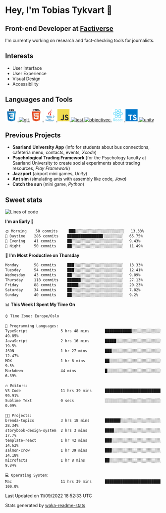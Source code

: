# Hey, I'm Tobias Tykvart 🦉
## Front-end Developer at [Factiverse](https://www.factiverse.no/)

I'm currently working on research and fact-checking tools for journalists.

## Interests

- User Interface
- User Experience
- Visual Design
- Accessibility

## Languages and Tools
<p align="left"> <a href="https://www.w3schools.com/css/" target="_blank" rel="noreferrer"> <img src="https://raw.githubusercontent.com/devicons/devicon/master/icons/css3/css3-original-wordmark.svg" alt="css3" width="40" height="40"/> </a> <a href="https://git-scm.com/" target="_blank" rel="noreferrer"> <img src="https://www.vectorlogo.zone/logos/git-scm/git-scm-icon.svg" alt="git" width="40" height="40"/> </a> <a href="https://www.w3.org/html/" target="_blank" rel="noreferrer"> <img src="https://raw.githubusercontent.com/devicons/devicon/master/icons/html5/html5-original-wordmark.svg" alt="html5" width="40" height="40"/> </a> <a href="https://www.java.com" target="_blank" rel="noreferrer"> <img src="https://raw.githubusercontent.com/devicons/devicon/master/icons/java/java-original.svg" alt="java" width="40" height="40"/> </a> <a href="https://developer.mozilla.org/en-US/docs/Web/JavaScript" target="_blank" rel="noreferrer"> <img src="https://raw.githubusercontent.com/devicons/devicon/master/icons/javascript/javascript-original.svg" alt="javascript" width="40" height="40"/> </a> <a href="https://jestjs.io" target="_blank" rel="noreferrer"> <img src="https://www.vectorlogo.zone/logos/jestjsio/jestjsio-icon.svg" alt="jest" width="40" height="40"/> </a> <a href="https://developer.apple.com/library/archive/documentation/Cocoa/Conceptual/ProgrammingWithObjectiveC/Introduction/Introduction.html" target="_blank" rel="noreferrer"> <img src="https://www.vectorlogo.zone/logos/apple_objectivec/apple_objectivec-icon.svg" alt="objectivec" width="40" height="40"/> </a> <a href="https://reactjs.org/" target="_blank" rel="noreferrer"> <img src="https://raw.githubusercontent.com/devicons/devicon/master/icons/react/react-original-wordmark.svg" alt="react" width="40" height="40"/> </a> <a href="https://www.typescriptlang.org/" target="_blank" rel="noreferrer"> <img src="https://raw.githubusercontent.com/devicons/devicon/master/icons/typescript/typescript-original.svg" alt="typescript" width="40" height="40"/> </a> <a href="https://unity.com/" target="_blank" rel="noreferrer"> <img src="https://www.vectorlogo.zone/logos/unity3d/unity3d-icon.svg" alt="unity" width="40" height="40"/> </a> </p>

## Previous Projects

- **Saarland University App** (info for students about bus connections, cafeteria menu, contacts, events, *Xcode*)
- **Psychological Trading Framework** (for the Psychology faculty at Saarland University to create social experiments about trading resources, *Play Framework*)
- **Jazzport** (airport mini games, *Unity*)
- **Ant sim** (simulating ants with assembly like code, *Java*)
- **Catch the sun** (mini game, *Python*)

## Sweet stats

<!--START_SECTION:waka-->
![Lines of code](https://img.shields.io/badge/From%20Hello%20World%20I%27ve%20Written-78%20Thousand%20lines%20of%20code-blue)

**I'm an Early 🐤** 

```text
🌞 Morning    58 commits     ███░░░░░░░░░░░░░░░░░░░░░░   13.33% 
🌆 Daytime    286 commits    ████████████████░░░░░░░░░   65.75% 
🌃 Evening    41 commits     ██░░░░░░░░░░░░░░░░░░░░░░░   9.43% 
🌙 Night      50 commits     ██░░░░░░░░░░░░░░░░░░░░░░░   11.49%

```
📅 **I'm Most Productive on Thursday** 

```text
Monday       58 commits     ███░░░░░░░░░░░░░░░░░░░░░░   13.33% 
Tuesday      54 commits     ███░░░░░░░░░░░░░░░░░░░░░░   12.41% 
Wednesday    43 commits     ██░░░░░░░░░░░░░░░░░░░░░░░   9.89% 
Thursday     118 commits    ██████░░░░░░░░░░░░░░░░░░░   27.13% 
Friday       88 commits     █████░░░░░░░░░░░░░░░░░░░░   20.23% 
Saturday     34 commits     ██░░░░░░░░░░░░░░░░░░░░░░░   7.82% 
Sunday       40 commits     ██░░░░░░░░░░░░░░░░░░░░░░░   9.2%

```


📊 **This Week I Spent My Time On** 

```text
⌚︎ Time Zone: Europe/Oslo

💬 Programming Languages: 
TypeScript               5 hrs 48 mins       ████████████░░░░░░░░░░░░░   49.85% 
JavaScript               2 hrs 16 mins       █████░░░░░░░░░░░░░░░░░░░░   19.5% 
JSON                     1 hr 27 mins        ███░░░░░░░░░░░░░░░░░░░░░░   12.47% 
MDX                      1 hr 6 mins         ██░░░░░░░░░░░░░░░░░░░░░░░   9.5% 
Markdown                 44 mins             █░░░░░░░░░░░░░░░░░░░░░░░░   6.39%

🔥 Editors: 
VS Code                  11 hrs 39 mins      █████████████████████████   99.91% 
Sublime Text             0 secs              ░░░░░░░░░░░░░░░░░░░░░░░░░   0.09%

🐱‍💻 Projects: 
brenda-topics            3 hrs 18 mins       ███████░░░░░░░░░░░░░░░░░░   28.34% 
storybook-design-system  2 hrs 3 mins        ████░░░░░░░░░░░░░░░░░░░░░   17.7% 
template-react           1 hr 42 mins        ███░░░░░░░░░░░░░░░░░░░░░░   14.62% 
salmon-crow              1 hr 39 mins        ███░░░░░░░░░░░░░░░░░░░░░░   14.18% 
microfacts               1 hr 8 mins         ██░░░░░░░░░░░░░░░░░░░░░░░   9.84%

💻 Operating System: 
Mac                      11 hrs 39 mins      █████████████████████████   100.0%

```


 Last Updated on 11/09/2022 18:52:33 UTC
<!--END_SECTION:waka-->
Stats generated by [waka-readme-stats](https://github.com/anmol098/waka-readme-stats)

